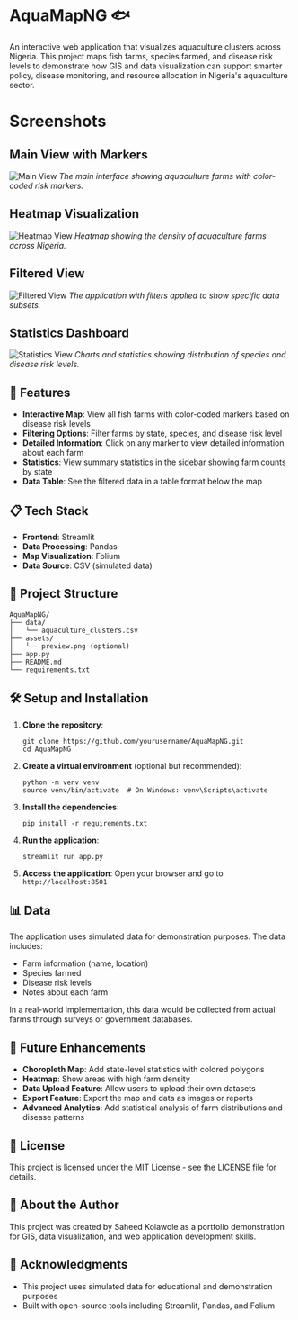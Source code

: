# AquaMapNG 🐟

An interactive web application that visualizes aquaculture clusters across Nigeria. This project maps fish farms, species farmed, and disease risk levels to demonstrate how GIS and data visualization can support smarter policy, disease monitoring, and resource allocation in Nigeria's aquaculture sector.

# Screenshots

## Main View with Markers
![Main View](assets/main_view.png)
*The main interface showing aquaculture farms with color-coded risk markers.*

## Heatmap Visualization
![Heatmap View](assets/heatmap_view.png)
*Heatmap showing the density of aquaculture farms across Nigeria.*

## Filtered View
![Filtered View](assets/filtered_view.png)
*The application with filters applied to show specific data subsets.*

## Statistics Dashboard
![Statistics View](assets/statistics_view.png)
*Charts and statistics showing distribution of species and disease risk levels.*



## 🚀 Features

- **Interactive Map**: View all fish farms with color-coded markers based on disease risk levels
- **Filtering Options**: Filter farms by state, species, and disease risk level
- **Detailed Information**: Click on any marker to view detailed information about each farm
- **Statistics**: View summary statistics in the sidebar showing farm counts by state
- **Data Table**: See the filtered data in a table format below the map

## 📋 Tech Stack

- **Frontend**: Streamlit
- **Data Processing**: Pandas
- **Map Visualization**: Folium
- **Data Source**: CSV (simulated data)

## 📁 Project Structure

```
AquaMapNG/
├── data/
│   └── aquaculture_clusters.csv
├── assets/
│   └── preview.png (optional)
├── app.py
├── README.md
└── requirements.txt
```

## 🛠️ Setup and Installation

1. **Clone the repository**:
   ```
   git clone https://github.com/yourusername/AquaMapNG.git
   cd AquaMapNG
   ```

2. **Create a virtual environment** (optional but recommended):
   ```
   python -m venv venv
   source venv/bin/activate  # On Windows: venv\Scripts\activate
   ```

3. **Install the dependencies**:
   ```
   pip install -r requirements.txt
   ```

4. **Run the application**:
   ```
   streamlit run app.py
   ```

5. **Access the application**:
   Open your browser and go to `http://localhost:8501`

## 📊 Data

The application uses simulated data for demonstration purposes. The data includes:

- Farm information (name, location)
- Species farmed
- Disease risk levels
- Notes about each farm

In a real-world implementation, this data would be collected from actual farms through surveys or government databases.

## 🔄 Future Enhancements

- **Choropleth Map**: Add state-level statistics with colored polygons
- **Heatmap**: Show areas with high farm density
- **Data Upload Feature**: Allow users to upload their own datasets
- **Export Feature**: Export the map and data as images or reports
- **Advanced Analytics**: Add statistical analysis of farm distributions and disease patterns

## 📄 License

This project is licensed under the MIT License - see the LICENSE file for details.

## 👥 About the Author

This project was created by Saheed Kolawole as a portfolio demonstration for GIS, data visualization, and web application development skills.

## 🙏 Acknowledgments

- This project uses simulated data for educational and demonstration purposes
- Built with open-source tools including Streamlit, Pandas, and Folium 